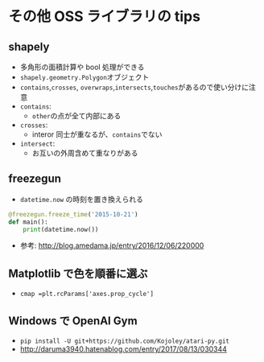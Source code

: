 # その他 OSS ライブラリの tips

## shapely

- 多角形の面積計算や bool 処理ができる
- `shapely.geometry.Polygon`オブジェクト
- `contains`,`crosses`, `overwraps`,`intersects`,`touches`があるので使い分けに注意
- `contains`:
  - `other`の点が全て内部にある
- `crosses`:
  - interor 同士が重なるが、`contains`でない
- `intersect`:
  - お互いの外周含めて重なりがある

## freezegun

- `datetime.now` の時刻を置き換えられる

```python
@freezegun.freeze_time('2015-10-21')
def main():
    print(datetime.now())
```

- 参考: <http://blog.amedama.jp/entry/2016/12/06/220000>

## Matplotlib で色を順番に選ぶ

- `cmap =plt.rcParams['axes.prop_cycle']`

## Windows で OpenAI Gym

- `pip install -U git+https://github.com/Kojoley/atari-py.git`
- <http://daruma3940.hatenablog.com/entry/2017/08/13/030344>
